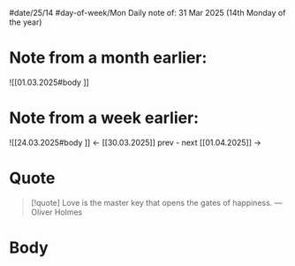 
#date/25/14
#day-of-week/Mon
Daily note of: 31 Mar 2025 (14th Monday of the year)

# Note from a month earlier:
![[01.03.2025#body ]]

# Note from a week earlier:
![[24.03.2025#body ]]
 <- [[30.03.2025]] prev - next [[01.04.2025]] ->
# Quote

> [!quote] Love is the master key that opens the gates of happiness.
> — Oliver Holmes
# Body


